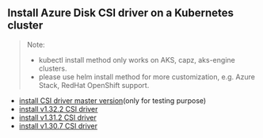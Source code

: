 ## Install Azure Disk CSI driver on a Kubernetes cluster
> Note: 
>  - kubectl install method only works on AKS, capz, aks-engine clusters.
>  - please use helm install method for more customization, e.g. Azure Stack, RedHat OpenShift support.
> 
 - [install CSI driver master version](./install-csi-driver-master.md)(only for testing purpose)
 - [install v1.32.2 CSI driver](./install-csi-driver-v1.32.2.md)
 - [install v1.31.2 CSI driver](./install-csi-driver-v1.31.2.md)
 - [install v1.30.7 CSI driver](./install-csi-driver-v1.30.7.md)
